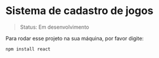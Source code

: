 # Sistema de cadastro de jogos
>Status: Em desenvolvimento

Para rodar esse projeto na sua máquina, por favor digite:

```
npm install react
```
